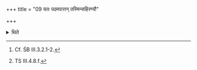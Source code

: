 +++
title = "09 यतः पदमपात्तन् तस्मिन्सहिरण्यौ"

+++

<details><summary>थिते</summary>

9. Having washed both his hands holding the piece-of gold in the foot-print out of which the earth had been taken out,[^1] having poured down water over the foot-print with unnambhaya pr̥thivīm...[^3], having divided the (earth from) the foot-print into three parts, (the Adhvaryu) throws one third (or it) upon the cold ashes towards the north of the Gārhapatya. (He throws) one third towards the north of the Āhavanīya upon The cold ashes). (He gives) one third to the wife of the sacrificer.  


[^1]: Cf. ŚB III.3.2.1-2.  

[^2]: Cf. ŚB III.3.1.7.  

[^3]: TS III.4.8.f.
</details>
